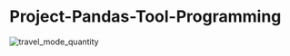# Project-Pandas-Tool-Programming





![travel_mode_quantity](https://github.com/user-attachments/assets/b31f9399-d889-4dd0-ae73-136a4a90988b)
